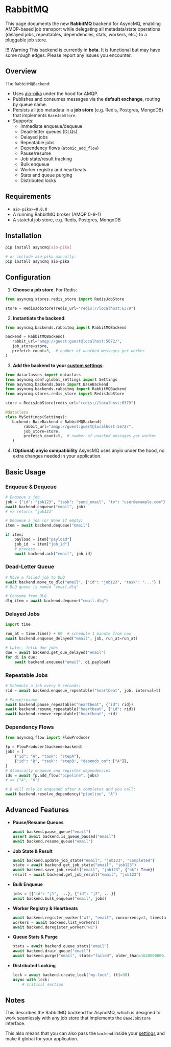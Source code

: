 # RabbitMQ

This page documents the new **RabbitMQ** backend for AsyncMQ, enabling AMQP-based job transport while delegating all metadata/state operations (delayed jobs, repeatables, dependencies, stats, workers, etc.) to a pluggable job store.

!!! Warning
    This backend is currently in **beta**. It is functional but may have some rough edges. Please report any issues you encounter.

## Overview

The `RabbitMQBackend`:

- Uses [aio-pika](https://github.com/mosquito/aio-pika) under the hood for AMQP.
- Publishes and consumes messages via the **default exchange**, routing by queue name.
- Persists all job metadata in a **job store** (e.g. Redis, Postgres, MongoDB) that implements `BaseJobStore`.
- Supports:
    - Immediate enqueue/dequeue
    - Dead-letter queues (DLQs)
    - Delayed jobs
    - Repeatable jobs
    - Dependency flows (`atomic_add_flow`)
    - Pause/resume
    - Job state/result tracking
    - Bulk enqueue
    - Worker registry and heartbeats
    - Stats and queue purging
    - Distributed locks

## Requirements

- `aio-pika>=8.0.0`
- A running RabbitMQ broker (AMQP 0-9-1)
- A stateful job store, e.g. Redis, Postgres, MongoDB

## Installation

```bash
pip install asyncmq[aio-pika]

# or include aio-pika manually:
pip install asyncmq aio-pika
```

## Configuration

1. **Choose a job store**. For Redis:

```python
from asyncmq.stores.redis_store import RedisJobStore

store = RedisJobStore(redis_url="redis://localhost:6379")
```

2. **Instantiate the backend**:

```python
from asyncmq.backends.rabbitmq import RabbitMQBackend

backend = RabbitMQBackend(
   rabbit_url="amqp://guest:guest@localhost:5672/",
   job_store=store,
   prefetch_count=5,  # number of unacked messages per worker
)
```

3. **Add the backend to your [custom settings](../settings.md)**:

```python
from dataclasses import dataclass
from asyncmq.conf.global_settings import Settings
from asyncmq.backends.base import BaseBackend
from asyncmq.backends.rabbitmq import RabbitMQBackend
from asyncmq.stores.redis_store import RedisJobStore

store = RedisJobStore(redis_url="redis://localhost:6379")

@dataclass
class MySettings(Settings):
   backend: BaseBackend = RabbitMQBackend(
        rabbit_url="amqp://guest:guest@localhost:5672/",
        job_store=store,
        prefetch_count=5,  # number of unacked messages per worker
   )
```

4. **(Optional) anyio compatibility**
   AsyncMQ uses anyio under the hood, no extra changes needed in your application.

## Basic Usage

### Enqueue & Dequeue

```python
# Enqueue a job
job = {"id": "job123", "task": "send_email", "to": "user@example.com"}
await backend.enqueue("email", job)
# => returns "job123"

# Dequeue a job (or None if empty)
item = await backend.dequeue("email")

if item:
    payload = item["payload"]
    job_id  = item["job_id"]
    # process...
    await backend.ack("email", job_id)
```

### Dead-Letter Queue

```python
# Move a failed job to DLQ
await backend.move_to_dlq("email", {"id": "job123", "task": "..."} )
# DLQ queue is named "email.dlq"

# Consume from DLQ
dlq_item = await backend.dequeue("email.dlq")
```

### Delayed Jobs

```python
import time

run_at = time.time() + 60  # schedule 1 minute from now
await backend.enqueue_delayed("email", job, run_at=run_at)

# Later, fetch due jobs
due = await backend.get_due_delayed("email")
for di in due:
    await backend.enqueue("email", di.payload)
```

### Repeatable Jobs

```python
# Schedule a job every 5 seconds:
rid = await backend.enqueue_repeatable("heartbeat", job, interval=5)

# Pause/resume
await backend.pause_repeatable("heartbeat", {"id": rid})
await backend.resume_repeatable("heartbeat", {"id": rid})
await backend.remove_repeatable("heartbeat", rid)
```

### Dependency Flows

```python
from asyncmq.flow import FlowProducer

fp = FlowProducer(backend=backend)
jobs = [
    {"id": "A", "task": "stepA"},
    {"id": "B", "task": "stepB", "depends_on": ["A"]},
]
# Atomically enqueue and register dependencies
ids = await fp.add_flow("pipeline", jobs)
# => ["A", "B"]

# B will only be enqueued after A completes and you call:
await backend.resolve_dependency("pipeline", "A")
```

## Advanced Features

* **Pause/Resume Queues**

  ```python
  await backend.pause_queue("email")
  assert await backend.is_queue_paused("email")
  await backend.resume_queue("email")
  ```
* **Job State & Result**

  ```python
  await backend.update_job_state("email", "job123", "completed")
  state = await backend.get_job_state("email", "job123")
  await backend.save_job_result("email", "job123", {"ok": True})
  result = await backend.get_job_result("email", "job123")
  ```
* **Bulk Enqueue**

  ```python
  jobs = [{"id": "j1", ...}, {"id": "j2", ...}]
  await backend.bulk_enqueue("email", jobs)
  ```
* **Worker Registry & Heartbeats**

  ```python
  await backend.register_worker("w1", "email", concurrency=3, timestamp=time.time())
  workers = await backend.list_workers()
  await backend.deregister_worker("w1")
  ```
* **Queue Stats & Purge**

  ```python
  stats = await backend.queue_stats("email")
  await backend.drain_queue("email")
  await backend.purge("email", state="failed", older_than=1620000000.0)
  ```
* **Distributed Locking**

  ```python
  lock = await backend.create_lock("my-lock", ttl=30)
  async with lock:
      # critical section
  ```

## Notes

This describes the RabbitMQ backend for AsyncMQ, which is designed to work seamlessly with any job store that implements the `BaseJobStore` interface.

This also means that you can also pass the `backend` inside your [settings](../settings.md) and make it global for your application.
